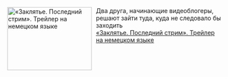 <!--2025-02-07 23:00:27-->
<div class="yb">
  <div class="rss smaller1 kino_kino"><a href="https://www.kino-teatr.ru/video/46031/" title="«Заклятье. Последний стрим». Трейлер на немецком языке"><img src="https://www.kino-teatr.ru/video/1/3/46031/poster.jpg" width="196" height="147" align="left" hspace="5" style="margin: 0px 10px 0px 5px" alt="«Заклятье. Последний стрим». Трейлер на немецком языке"/></a>Два друга, начинающие видеоблогеры, решают зайти туда, куда не следовало бы заходить <br><a class="light" href="https://www.kino-teatr.ru/video/46031/">«Заклятье. Последний стрим». Трейлер на немецком языке</a></div>
</div>
